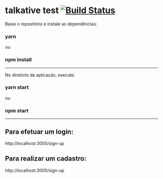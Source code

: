 # talkative test [![Build Status](https://travis-ci.org/williamnerdy/lunax-panel-base.svg?branch=master)](https://travis-ci.org/williamnerdy/lunax-panel-base)

Baixe o repositório e instale as dependências:

### yarn

ou

### npm install

---

No diretório da aplicação, execute:

### yarn start

ou

### npm start

---

## Para efetuar um login:

http://localhost:3000/sign-up

## Para realizar um cadastro:

http://localhost:3000/sign-up
